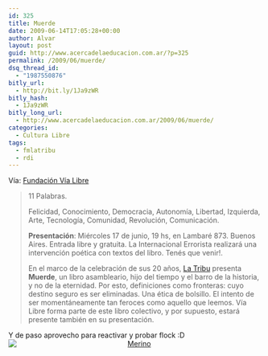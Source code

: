 ```yaml
---
id: 325
title: Muerde
date: 2009-06-14T17:05:28+00:00
author: Alvar
layout: post
guid: http://www.acercadelaeducacion.com.ar/?p=325
permalink: /2009/06/muerde/
dsq_thread_id:
  - "1987550876"
bitly_url:
  - http://bit.ly/1Ja9zWR
bitly_hash:
  - 1Ja9zWR
bitly_long_url:
  - http://www.acercadelaeducacion.com.ar/2009/06/muerde/
categories:
  - Cultura Libre
tags:
  - fmlatribu
  - rdi
---
```

Vía: <a href="www.vialibre.org.ar">Fundación Vía Libre</a>
<blockquote cite="http://www.vialibre.org.ar/2009/06/14/muerde/">11 Palabras.

Felicidad, Conocimiento, Democracia, Autonomía, Libertad, Izquierda, Arte, Tecnología, Comunidad, Revolución, Comunicación.

<strong>Presentación</strong>: Miércoles 17 de junio, 19 hs, en Lambaré 873. Buenos Aires.  Entrada libre y gratuita. La Internacional Errorista realizará una intervención poética con textos del libro. Tenés que venir!.

En el marco de la celebración de sus 20 años, <a href="http://fmlatribu.com/">La Tribu</a> presenta <strong>Muerde</strong>,  un libro asambleario, hijo del tiempo y el barro de la historia, y no de la eternidad. Por esto, definiciones como fronteras: cuyo destino seguro es ser eliminadas. Una ética de bolsillo. El intento de ser momentáneamente tan feroces como aquello que leemos. Vía Libre forma parte de este libro colectivo, y por supuesto, estará presente también en su presentación.  <span id="more-4803"> </span></blockquote>
<p class="citation"><cite><a href="http://www.vialibre.org.ar/2009/06/14/muerde/"></a></cite></p>

Y de paso aprovecho para reactivar y probar flock :D
<a title="Merino" href="http://flickrcc.bluemountains.net/index.php?terms=back&amp;page=2&amp;edit=yes&amp;com=no"><img style="margin: 0px auto 10px; display: block; text-align: center;" src="http://static.flickr.com/3503/3462838017_ccbdd0b947_m.jpg" border="0" alt="Merino" /></a>